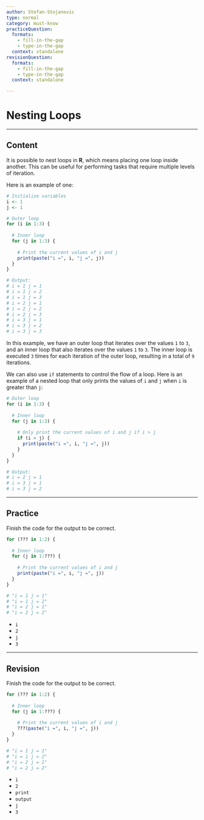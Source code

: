 ```yaml
---
author: Stefan-Stojanovic
type: normal
category: must-know
practiceQuestion:
  formats:
    - fill-in-the-gap
    - type-in-the-gap
  context: standalone
revisionQuestion:
  formats:
    - fill-in-the-gap
    - type-in-the-gap
  context: standalone

---
```


# Nesting Loops 

---

## Content

It is possible to nest loops in **R**, which means placing one loop inside another. This can be useful for performing tasks that require multiple levels of iteration.

Here is an example of one:
```r
# Initialize variables
i <- 1
j <- 1

# Outer loop
for (i in 1:3) {
  
  # Inner loop
  for (j in 1:3) {
    
    # Print the current values of i and j
    print(paste("i =", i, "j =", j))
  }
}

# Output:
# i = 1 j = 1
# i = 1 j = 2
# i = 1 j = 3
# i = 2 j = 1
# i = 2 j = 2
# i = 2 j = 3
# i = 3 j = 1
# i = 3 j = 2
# i = 3 j = 3
```

In this example, we have an outer loop that iterates over the values `1` to `3`, and an inner loop that also iterates over the values `1` to `3`. The inner loop is executed `3` times for each iteration of the outer loop, resulting in a total of `9` iterations.

We can also use `if` statements to control the flow of a loop. Here is an example of a nested loop that only prints the values of `i` and `j` when `i` is greater than `j`:
```r
# Outer loop
for (i in 1:3) {
  
  # Inner loop
  for (j in 1:3) {
    
    # Only print the current values of i and j if i > j
    if (i > j) {
      print(paste("i =", i, "j =", j))
    }
  }
}

# Output:
# i = 2 j = 1
# i = 3 j = 1
# i = 3 j = 2
```


---
## Practice

Finish the code for the output to be correct.

```r
for (??? in 1:2) {
  
  # Inner loop
  for (j in 1:???) {
    
    # Print the current values of i and j
    print(paste("i =", i, "j =", j))
  }
}

# "i = 1 j = 1"
# "i = 1 j = 2"
# "i = 2 j = 1"
# "i = 2 j = 2"
```

- `i`
- `2`
- `j`
- `3`

---
## Revision

Finish the code for the output to be correct.

```r
for (??? in 1:2) {
  
  # Inner loop
  for (j in 1:???) {
    
    # Print the current values of i and j
    ???(paste("i =", i, "j =", j))
  }
}

# "i = 1 j = 1"
# "i = 1 j = 2"
# "i = 2 j = 1"
# "i = 2 j = 2"
```

- `i`
- `2`
- `print`
- `output`
- `j`
- `3`